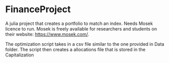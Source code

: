 # FinanceProject
A julia project that creates a portfolio to match an index. Needs Mosek licence to run. Mosek is freely available for researchers and students on their website: https://www.mosek.com/.

The optimization script takes in a csv file similar to the one provided in Data folder. The script then creates a allocations file that is stored in the Capitalization
